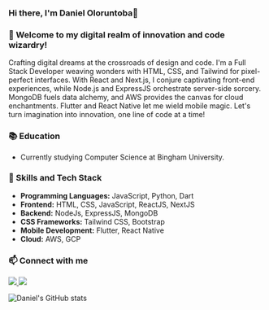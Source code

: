 <h3>Hi there, I'm Daniel Oloruntoba👋</h3>

<!--
Y://w.linkedin.com/in/daniel-35a0a01b4/">Lin</a> and also email met <a href = "mailto: danieloloruntoba681@gmail.com">danieloloruntoba681@gmail.com</a>. -->
<!-- <a href="https://www.linkedin.com/in/danieloloruntoba/">
<img src="https://img.shields.io/badge/LinkedIn-0077B5?style=for-the-badge&logo=linkedin&logoColor=white" />
</a>
<a href="https://twitter.com/DanielToba19">
  <img src="https://img.shields.io/badge/Twitter-1DA1F2?style=for-the-badge&logo=twitter&logoColor=white" />
</a>
<a href="https://www.instagram.com/danyel_t_/">
  <img src="https://img.shields.io/badge/Instagram-E4405F?style=for-the-badge&logo=instagram&logoColor=white" /> -->
<!-- <h2>What am I currently working on🔭</h2> -->
### 🚀 Welcome to my digital realm of innovation and code wizardry!

Crafting digital dreams at the crossroads of design and code. I'm a Full Stack Developer weaving wonders with HTML, CSS, and Tailwind for pixel-perfect interfaces. With React and Next.js, I conjure captivating front-end experiences, while Node.js and ExpressJS orchestrate server-side sorcery. MongoDB fuels data alchemy, and AWS provides the canvas for cloud enchantments. Flutter and React Native let me wield mobile magic. Let's turn imagination into innovation, one line of code at a time!
<!-- I also love to spread the knowledge I through teaching. -->

<!-- <h2>What am I learning?</h2>
I am currently learning Tailwind CSS and I plan on learning NextJS and WebSockets very soon. I also plan on learning Artificial Intelligence and Cloud Computing in the nearest future. -->
### 📚 Education
<p>
  <ul>
    <li>Currently studying Computer Science at Bingham University.</li>
  </ul>
 </p>
 
### 🚀 Skills and Tech Stack
<p>
  <ul>
    <li><b>Programming Languages:</b> JavaScript, Python, Dart</li>
    <li><b>Frontend:</b> HTML, CSS, JavaScript, ReactJS, NextJS</li>
    <li><b>Backend:</b> NodeJs, ExpressJS, MongoDB</li>
    <li><b>CSS Frameworks:</b> Tailwind CSS, Bootstrap</li>
    <li><b>Mobile Development:</b> Flutter, React Native</li>
    <li><b>Cloud:</b> AWS, GCP</li>
</ul>
</p>
<!-- <h2>🌐 REST APIs</h2>
<p>
  <ul>
    <li>Building REST APIs with NodeJs and ExpressJS</li>
</ul>
</p> -->
<!-- <h2>💻 Projects</h2>
<p>
  <ul>
    <li>
      <a href="https://journal19.netlify.app">Journal</a>: A web application built to help keep your thoughts organized just like a physical journal.
    </li>
    <li>
      <a href="https://www.planetbase.io">Planetbase</a>: A web application that connects event organizers to corporate sponsors.
    </li>
</ul>
</p> -->

### 📫 Connect with me
<p>
  <a href="https://www.linkedin.com/in/danieloloruntoba/">
      <img src="https://img.shields.io/badge/LinkedIn-0077B5?style=for-the-badge&logo=linkedin&logoColor=white" />
      </a>
  <a href="https://twitter.com/DanielToba19">
      <img src="https://img.shields.io/badge/Twitter-1DA1F2?style=for-the-badge&logo=twitter&logoColor=white" />
      </a>
</p>

![Daniel's GitHub stats](https://github-readme-stats.vercel.app/api?username=Daniel-16&show_icons=true&theme=tokyonight)
<!--
**Daniel-16/Daniel-16** is a ✨ _special_ ✨ repository because its `README.md` (this file) appears on your GitHub profile.

Here are some ideas to get you started:


- 🔭 I’m currently working on a Journal Website that allows users to document their daily activities which would be highly safe and private.
- 🌱 I’m currently learning NextJS, AI with Javascript and Cloud computing.
- 👯 I’m looking to collaborate on Javascript related projects (ReactJS, NextJS, and many others).
- 🤔 I’m looking for help with Machine learning and Cloud computing
- 💬 Ask me about Full stack web development
- 📫 How to reach me: danieloloruntoba681@gmail.com, <a href="https://www.linkedin.com/in/daniel-toba-35a0a01b4/">LinkedIn</a>
- 😄 Pronouns: he/him
- ⚡ Fun fact: I play Badminton and love reading books that enhance my knowledge on building innovative web apps.
-->
